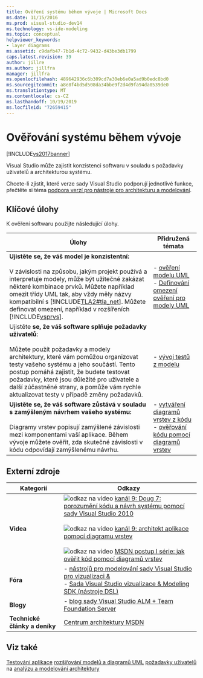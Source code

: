 ```yaml
---
title: Ověření systému během vývoje | Microsoft Docs
ms.date: 11/15/2016
ms.prod: visual-studio-dev14
ms.technology: vs-ide-modeling
ms.topic: conceptual
helpviewer_keywords:
- layer diagrams
ms.assetid: c9dafb47-7b1d-4c72-9432-d43be3db1799
caps.latest.revision: 39
author: jillre
ms.author: jillfra
manager: jillfra
ms.openlocfilehash: 489642936c6b309cd7a30eb6e0a5ad9b0edc8bd0
ms.sourcegitcommit: a8e8f4bd5d508da34bbe9f2d4d9fa94da0539de0
ms.translationtype: MT
ms.contentlocale: cs-CZ
ms.lasthandoff: 10/19/2019
ms.locfileid: "72659415"
---
```

# <a name="validate-your-system-during-development"></a>Ověřování systému během vývoje
[!INCLUDE[vs2017banner](../includes/vs2017banner.md)]

Visual Studio může zajistit konzistenci softwaru v souladu s požadavky uživatelů a architekturou systému.

 Chcete-li zjistit, které verze sady Visual Studio podporují jednotlivé funkce, přečtěte si téma [podpora verzí pro nástroje pro architekturu a modelování](../modeling/what-s-new-for-design-in-visual-studio.md#VersionSupport).

## <a name="key-tasks"></a>Klíčové úlohy
 K ověření softwaru použijte následující úlohy.

|**Úlohy**|**Přidružená témata**|
|---------------|---------------------------|
|**Ujistěte se, že váš model je konzistentní:**<br /><br /> V závislosti na způsobu, jakým projekt používá a interpretuje modely, může být užitečné zakázat některé kombinace prvků. Můžete například omezit třídy UML tak, aby vždy měly názvy kompatibilní s [!INCLUDE[TLA2#tla_net](../includes/tla2sharptla-net-md.md)]. Můžete definovat omezení, například v rozšířeních [!INCLUDE[vsprvs](../includes/vsprvs-md.md)].|-   [ověření modelu UML](../modeling/validate-your-uml-model.md)<br />-   [Definování omezení ověření pro modely UML](../modeling/define-validation-constraints-for-uml-models.md)|
|Ujistěte **se, že váš software splňuje požadavky uživatelů**:<br /><br /> Můžete použít požadavky a modely architektury, které vám pomůžou organizovat testy vašeho systému a jeho součástí. Tento postup pomáhá zajistit, že budete testovat požadavky, které jsou důležité pro uživatele a další zúčastněné strany, a pomůže vám rychle aktualizovat testy v případě změny požadavků.|-   [vývoj testů z modelu](../modeling/develop-tests-from-a-model.md)|
|**Ujistěte se, že váš software zůstává v souladu s zamýšleným návrhem vašeho systému:**<br /><br /> Diagramy vrstev popisují zamýšlené závislosti mezi komponentami vaší aplikace. Během vývoje můžete ověřit, zda skutečné závislosti v kódu odpovídají zamýšlenému návrhu.|-   [vytváření diagramů vrstev z kódu](../modeling/create-layer-diagrams-from-your-code.md)<br />-   [ověřování kódu pomocí diagramů vrstev](../modeling/validate-code-with-layer-diagrams.md)|

## <a name="external-resources"></a>Externí zdroje

|**Kategorií**|**Odkazy**|
|------------------|---------------|
|**Videa**|![odkaz na video](../data-tools/media/playvideo.gif "PlayVideo") [kanál 9: Doug 7: porozumění kódu a návrh systému pomocí sady Visual Studio 2010](http://go.microsoft.com/fwlink/?LinkId=216100)<br /><br /> ![odkaz na video](../data-tools/media/playvideo.gif "PlayVideo") [kanál 9: architekt aplikace pomocí diagramu vrstev](http://go.microsoft.com/fwlink/?LinkID=201117)<br /><br /> ![odkaz na video](../data-tools/media/playvideo.gif "PlayVideo") [MSDN postup I série: jak ověřit kód pomocí diagramů vrstev](http://go.microsoft.com/fwlink/?LinkID=214405)|
|**Fóra**|-   [nástrojů pro modelování sady Visual Studio pro vizualizaci &](http://go.microsoft.com/fwlink/?LinkId=184720)<br />-   [Sada Visual Studio vizualizace & Modeling SDK (nástroje DSL)](http://go.microsoft.com/fwlink/?LinkId=184721)|
|**Blogy**|-   [blog sady Visual Studio ALM + Team Foundation Server](http://go.microsoft.com/fwlink/?LinkID=201340)|
|**Technické články a deníky**|[Centrum architektury MSDN](http://go.microsoft.com/fwlink/?LinkId=201343)|

## <a name="see-also"></a>Viz také
 [Testování aplikace](https://msdn.microsoft.com/library/796b7d6d-ad45-4772-9719-55eaf5490dac) [rozšiřování modelů a diagramů UML](../modeling/extend-uml-models-and-diagrams.md) [požadavky uživatelů](../modeling/model-user-requirements.md) na [analýzu a modelování architektury](../modeling/analyze-and-model-your-architecture.md)
